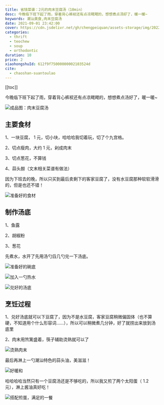 ```yaml
---
title: 省钱菜谱：2元的肉末豆腐汤（10min）
desc: 今晚临下班下起了雨，穿着背心裤衩还有点凉飕飕的，想想煮点汤好了，暖一暖~
keywords: 潮汕美食,肉末豆腐汤
date: 2021-09-01 23:42:00
cover: https://cdn.jsdelivr.net/gh/chengpeiquan/assets-storage/img/2022/02/20220215010601.jpg
categories:
  - thrift
  - teochew
  - soup
  - orthodontic
duration: 10
price: 2
xiaohongshuId: 612f9f75000000002103524d
cite:
  - chaoshan-suantoulao
---
```


[[toc]]

今晚临下班下起了雨，穿着背心裤衩还有点凉飕飕的，想想煮点汤好了，暖一暖~

![成品图：肉末豆腐汤](https://cdn.jsdelivr.net/gh/chengpeiquan/assets-storage/img/2022/02/20220215010615.jpg)

## 主要食材

1、一块豆腐， 1 元，切小块，哈哈哈我切着玩，切了个九宫格。

2、切点瘦肉，大约 1 元，剁成肉末

3、切点葱花，不算钱

4、蒜头朥（文末相关菜谱有做法）

因为下班去的晚，所以只买到最后卖剩下的客家豆腐了，没有水豆腐那种软软滑滑的，但是也还不错！

![准备好的食材](https://cdn.jsdelivr.net/gh/chengpeiquan/assets-storage/img/2022/02/20220215010613.jpg)

## 制作汤底

1、鱼露

2、胡椒粉

3、葱花

先煮水，水开了先用汤勺舀几勺兑一下汤底。

![准备好的碗底](https://cdn.jsdelivr.net/gh/chengpeiquan/assets-storage/img/2022/02/20220215010618.jpg)

![加入一勺热水](https://cdn.jsdelivr.net/gh/chengpeiquan/assets-storage/img/2022/02/20220215010619.jpg)

![兑好的汤底](https://cdn.jsdelivr.net/gh/chengpeiquan/assets-storage/img/2022/02/20220215010620.jpg)

## 烹饪过程

1、兑好汤底就可以下豆腐了，因为不是水豆腐，客家豆腐稍微偏固体（也不算硬，不知道用个什么形容词……），所以可以稍微煮几分钟，好了就捞出来放到汤底里

2、肉末用笊篱盛着，筷子辅助烫熟就可以了

![烫熟肉末](https://cdn.jsdelivr.net/gh/chengpeiquan/assets-storage/img/2022/02/20220215010614.jpg)

最后再淋上一勺潮汕特色的蒜头油，美滋滋！

![好暖和](https://cdn.jsdelivr.net/gh/chengpeiquan/assets-storage/img/2022/02/20220215010616.jpg)

哈哈哈哈当然只有一个豆腐汤还是不够吃的，所以我又煎了两个太阳蛋（ 1.2 元），淋上酱油真好吃！

![搭配煎蛋，满足的一餐](https://cdn.jsdelivr.net/gh/chengpeiquan/assets-storage/img/2022/02/20220215010617.jpg)
